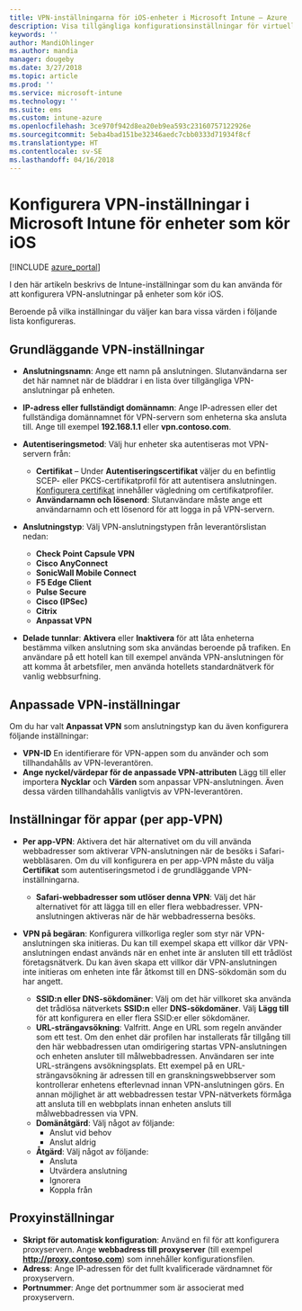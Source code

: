 ```yaml
---
title: VPN-inställningarna för iOS-enheter i Microsoft Intune – Azure | Microsoft Docs
description: Visa tillgängliga konfigurationsinställningar för virtuella privata nätverk (VPN), inklusive anslutningsinformation, autentiseringsmetoder och delade tunnlar i de grundläggande inställningarna. Visa även de anpassade VPN-inställningarna med identifieraren och nyckel-värdeparen. Det är även möjligt att visa VPN-inställningarna per app som inkluderar Safari-webbadresser och VPN-anslutningar på begäran med SSID- eller DNS-sökningsdomäner samt proxyinställningar för att inkludera ett konfigurationsskript, en IP- eller FQDN-adress och en TCP-port i Microsoft Intune på iOS-enheter.
keywords: ''
author: MandiOhlinger
ms.author: mandia
manager: dougeby
ms.date: 3/27/2018
ms.topic: article
ms.prod: ''
ms.service: microsoft-intune
ms.technology: ''
ms.suite: ems
ms.custom: intune-azure
ms.openlocfilehash: 3ce970f942d8ea20eb9ea593c23160757122926e
ms.sourcegitcommit: 5eba4bad151be32346aedc7cbb0333d71934f8cf
ms.translationtype: HT
ms.contentlocale: sv-SE
ms.lasthandoff: 04/16/2018
---
```

# <a name="configure-vpn-settings-in-microsoft-intune-for-devices-running-ios"></a>Konfigurera VPN-inställningar i Microsoft Intune för enheter som kör iOS

[!INCLUDE [azure_portal](./includes/azure_portal.md)]

I den här artikeln beskrivs de Intune-inställningar som du kan använda för att konfigurera VPN-anslutningar på enheter som kör iOS.

Beroende på vilka inställningar du väljer kan bara vissa värden i följande lista konfigureras.

## <a name="base-vpn-settings"></a>Grundläggande VPN-inställningar

- **Anslutningsnamn**: Ange ett namn på anslutningen. Slutanvändarna ser det här namnet när de bläddrar i en lista över tillgängliga VPN-anslutningar på enheten.
- **IP-adress eller fullständigt domännamn**: Ange IP-adressen eller det fullständiga domännamnet för VPN-servern som enheterna ska ansluta till. Ange till exempel **192.168.1.1** eller **vpn.contoso.com**.
- **Autentiseringsmetod**: Välj hur enheter ska autentiseras mot VPN-servern från:
  - **Certifikat** – Under **Autentiseringscertifikat** väljer du en befintlig SCEP- eller PKCS-certifikatprofil för att autentisera anslutningen. [Konfigurera certifikat](certificates-configure.md) innehåller vägledning om certifikatprofiler.
  - **Användarnamn och lösenord**: Slutanvändare måste ange ett användarnamn och ett lösenord för att logga in på VPN-servern.
- **Anslutningstyp**: Välj VPN-anslutningstypen från leverantörslistan nedan:
  - **Check Point Capsule VPN**
  - **Cisco AnyConnect**
  - **SonicWall Mobile Connect**
  - **F5 Edge Client**
  - **Pulse Secure**
  - **Cisco (IPSec)**
  - **Citrix**
  - **Anpassat VPN**

- **Delade tunnlar**: **Aktivera** eller **Inaktivera** för att låta enheterna bestämma vilken anslutning som ska användas beroende på trafiken. En användare på ett hotell kan till exempel använda VPN-anslutningen för att komma åt arbetsfiler, men använda hotellets standardnätverk för vanlig webbsurfning.

## <a name="custom-vpn-settings"></a>Anpassade VPN-inställningar

Om du har valt **Anpassat VPN** som anslutningstyp kan du även konfigurera följande inställningar:

- **VPN-ID** En identifierare för VPN-appen som du använder och som tillhandahålls av VPN-leverantören.
- **Ange nyckel/värdepar för de anpassade VPN-attributen** Lägg till eller importera **Nycklar** och **Värden** som anpassar VPN-anslutningen. Även dessa värden tillhandahålls vanligtvis av VPN-leverantören.

## <a name="apps-per-app-vpn-settings"></a>Inställningar för appar (per app-VPN)

- **Per app-VPN**: Aktivera det här alternativet om du vill använda webbadresser som aktiverar VPN-anslutningen när de besöks i Safari-webbläsaren. Om du vill konfigurera en per app-VPN måste du välja **Certifikat** som autentiseringsmetod i de grundläggande VPN-inställningarna.
  - **Safari-webbadresser som utlöser denna VPN**: Välj det här alternativet för att lägga till en eller flera webbadresser. VPN-anslutningen aktiveras när de här webbadresserna besöks.

- **VPN på begäran**: Konfigurera villkorliga regler som styr när VPN-anslutningen ska initieras. Du kan till exempel skapa ett villkor där VPN-anslutningen endast används när en enhet inte är ansluten till ett trådlöst företagsnätverk. Du kan även skapa ett villkor där VPN-anslutningen inte initieras om enheten inte får åtkomst till en DNS-sökdomän som du har angett.

  - **SSID:n eller DNS-sökdomäner**: Välj om det här villkoret ska använda det trådlösa nätverkets **SSID:n** eller **DNS-sökdomäner**. Välj **Lägg till** för att konfigurera en eller flera SSID:er eller sökdomäner.
  - **URL-strängavsökning**: Valfritt. Ange en URL som regeln använder som ett test. Om den enhet där profilen har installerats får tillgång till den här webbadressen utan omdirigering startas VPN-anslutningen och enheten ansluter till målwebbadressen. Användaren ser inte URL-strängens avsökningsplats. Ett exempel på en URL-strängavsökning är adressen till en granskningswebbserver som kontrollerar enhetens efterlevnad innan VPN-anslutningen görs. En annan möjlighet är att webbadressen testar VPN-nätverkets förmåga att ansluta till en webbplats innan enheten ansluts till målwebbadressen via VPN.
  - **Domänåtgärd**: Välj något av följande:
    - Anslut vid behov
    - Anslut aldrig
  - **Åtgärd**: Välj något av följande:
    - Ansluta
    - Utvärdera anslutning
    - Ignorera
    - Koppla från

## <a name="proxy-settings"></a>Proxyinställningar

- **Skript för automatisk konfiguration**: Använd en fil för att konfigurera proxyservern. Ange **webbadress till proxyserver** (till exempel **http://proxy.contoso.com**) som innehåller konfigurationsfilen.
- **Adress**: Ange IP-adressen för det fullt kvalificerade värdnamnet för proxyservern.
- **Portnummer**: Ange det portnummer som är associerat med proxyservern.
